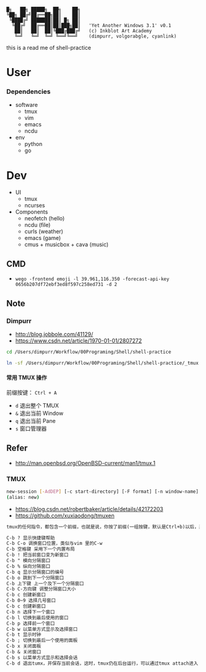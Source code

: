```
█╗   ██╗ █████╗  ██╗    ██╗
╚██╗ ██╔╝██╔══██╗██║    ██║
 ╚████╔╝ ███████║██║ █╗ ██║
  ╚██╔╝  ██╔══██║██║███╗██║   'Yet Another Windows 3.1' v0.1
   ██║   ██║  ██║╚███╔███╔╝   (c) Inkblot Art Academy
   ╚═╝   ╚═╝  ╚═╝ ╚══╝╚══╝    (dimpurr, volgorabgle, cyanlink)
```
this is a read me of shell-practice

# User

### Dependencies

* software
	* tmux
	* vim
	* emacs
	* ncdu
* env
	* python
	* go

# Dev

* UI
	* tmux
	* ncurses
* Components
	* neofetch (hello)
	* ncdu (file)
	* curls (weather)
	* emacs (game)
	* cmus + musicbox + cava (music)

## CMD

* `wego -frontend emoji -l 39.961,116.350 -forecast-api-key 0656b207df72ebf3ed8f597c258ed731 -d 2`

## Note

### Dimpurr

* http://blog.jobbole.com/41129/
* https://www.csdn.net/article/1970-01-01/2807272

```bash
cd /Users/dimpurr/Workflow/00Programing/Shell/shell-practice

ln -sf /Users/dimpurr/Workflow/00Programing/Shell/shell-practice/_tmux.conf /Users/dimpurr/.tmux.conf
```

#### 常用 TMUX 操作

前缀按键： `Ctrl + A`

* `d` 退出整个 TMUX
* `&` 退出当前 Window
* `q` 退出当前 Pane
* `s` 窗口管理器

## Refer

* http://man.openbsd.org/OpenBSD-current/man1/tmux.1

### TMUX

```bash
new-session [-AdDEP] [-c start-directory] [-F format] [-n window-name] [-s session-name] [-t group-name] [-x width] [-y height] [shell-command]
(alias: new)


```

* https://blog.csdn.net/robertbaker/article/details/42172203
* https://github.com/xuxiaodong/tmuxen

```markdown
tmux的任何指令，都包含一个前缀，也就是说，你按了前缀(一组按键，默认是Ctrl+b)以后，系统才知道你接下来的指令是发送给tmux的。

C-b ? 显示快捷键帮助
C-b C-o 调换窗口位置，类似与vim 里的C-w
C-b 空格键 采用下一个内置布局
C-b ! 把当前窗口变为新窗口
C-b " 模向分隔窗口
C-b % 纵向分隔窗口
C-b q 显示分隔窗口的编号
C-b o 跳到下一个分隔窗口
C-b 上下键 上一个及下一个分隔窗口
C-b C-方向键 调整分隔窗口大小
C-b c 创建新窗口
C-b 0~9 选择几号窗口
C-b c 创建新窗口
C-b n 选择下一个窗口
C-b l 切换到最后使用的窗口
C-b p 选择前一个窗口
C-b w 以菜单方式显示及选择窗口
C-b t 显示时钟
C-b ; 切换到最后一个使用的面板
C-b x 关闭面板
C-b & 关闭窗口
C-b s 以菜单方式显示和选择会话
C-b d 退出tumx，并保存当前会话，这时，tmux仍在后台运行，可以通过tmux attach进入 到指定的会话
```